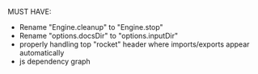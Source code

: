 MUST HAVE:

- Rename "Engine.cleanup" to "Engine.stop"
- Rename "options.docsDir" to "options.inputDir"
- properly handling top "rocket" header where imports/exports appear automatically
- js dependency graph
